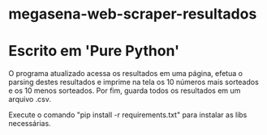 # megasena-web-scraper-resultados
# Escrito em 'Pure Python'

O programa atualizado acessa os resultados em uma página, efetua o parsing destes resultados e
imprime na tela os 10 números mais sorteados e os 10 menos sorteados.
Por fim, guarda todos os resultados em um arquivo .csv.

Execute o comando "pip install -r requirements.txt" para instalar as libs necessárias.

